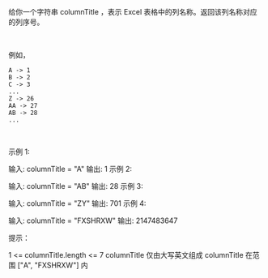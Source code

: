 给你一个字符串 columnTitle ，表示 Excel 表格中的列名称。返回该列名称对应的列序号。

 

例如，

    A -> 1
    B -> 2
    C -> 3
    ...
    Z -> 26
    AA -> 27
    AB -> 28 
    ...
 

示例 1:

输入: columnTitle = "A"
输出: 1
示例 2:

输入: columnTitle = "AB"
输出: 28
示例 3:

输入: columnTitle = "ZY"
输出: 701
示例 4:

输入: columnTitle = "FXSHRXW"
输出: 2147483647


提示：

1 <= columnTitle.length <= 7
columnTitle 仅由大写英文组成
columnTitle 在范围 ["A", "FXSHRXW"] 内
